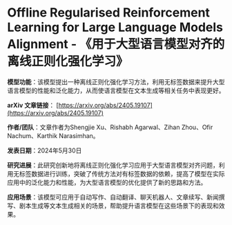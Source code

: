 # Offline Regularised Reinforcement Learning for Large Language Models Alignment - 《用于大型语言模型对齐的离线正则化强化学习》

**模型功能**：该模型提出一种离线正则化强化学习方法，利用无标签数据来提升大型语言模型的性能和泛化能力，从而使语言模型在文本生成等相关任务中表现更好。

**arXiv 文章链接**：
[https://arxiv.org/abs/2405.19107](https://arxiv.org/abs/2405.19107)

**作者/团队**：文章作者为Shengjie Xu、Rishabh Agarwal、Zihan Zhou、Ofir Nachum、Karthik Narasimhan。

**发表日期**：2024年5月30日

**研究进展**：此研究创新地将离线正则化强化学习应用于大型语言模型对齐问题，利用无标签数据进行训练，突破了传统方法对有标签数据的依赖，提高了模型在实际应用中的泛化能力和性能，为大型语言模型的优化提供了新的思路和方法。

**应用场景**：该模型可应用于自动写作、自动翻译、聊天机器人、文章续写、新闻撰写、剧本生成等文本生成相关的场景，帮助提升语言模型在这些场景下的表现和效果。